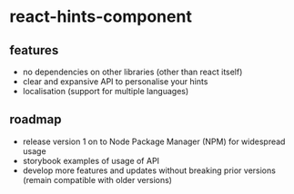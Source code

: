 # react-hints-component

## features
- no dependencies on other libraries (other than react itself)
- clear and expansive API to personalise your hints
- localisation (support for multiple languages)

## roadmap 
- release version 1 on to Node Package Manager (NPM) for widespread usage
- storybook examples of usage of API
- develop more features and updates without breaking prior versions (remain compatible with older versions)


